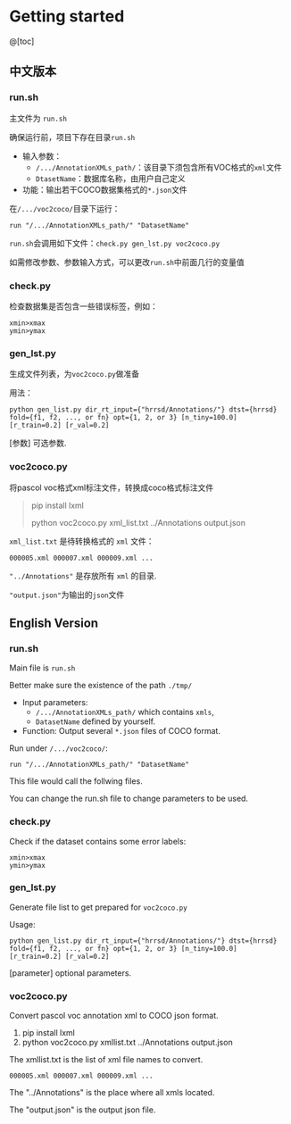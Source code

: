 # Getting started

@[toc]

## 中文版本 ##
### run.sh ###
主文件为 `run.sh`

确保运行前，项目下存在目录`run.sh`

- 输入参数：
	- `/.../AnnotationXMLs_path/`：该目录下须包含所有VOC格式的`xml`文件
	- `DtasetName`：数据库名称，由用户自己定义
- 功能：输出若干COCO数据集格式的`*.json`文件

在`/.../voc2coco/`目录下运行：

```
run "/.../AnnotationXMLs_path/" "DatasetName"
```

`run.sh`会调用如下文件：`check.py gen_lst.py voc2coco.py`

如需修改参数、参数输入方式，可以更改`run.sh`中前面几行的变量值


### check.py ###

检查数据集是否包含一些错误标签，例如：

```
xmin>xmax    
ymin>ymax
```

### gen_lst.py ###

生成文件列表，为`voc2coco.py`做准备

用法：

```
python gen_list.py dir_rt_input={"hrrsd/Annotations/"} dtst={hrrsd} fold={f1, f2, ..., or fn} opt={1, 2, or 3} [n_tiny=100.0] [r_train=0.2] [r_val=0.2]
```

[参数] 可选参数.

### voc2coco.py ###

将pascol voc格式xml标注文件，转换成coco格式标注文件

> pip install lxml
> 
> python voc2coco.py xml_list.txt ../Annotations output.json

`xml_list.txt` 是待转换格式的 `xml` 文件：

```
000005.xml 000007.xml 000009.xml ...
```

`"../Annotations"` 是存放所有 `xml` 的目录.

`"output.json"`为输出的`json`文件

## English Version ##
### run.sh ###
Main file is `run.sh` 

Better make sure the existence of the path `./tmp/`

- Input parameters: 
	- `/.../AnnotationXMLs_path/` which contains `xmls`,
	- `DatasetName` defined by yourself. 
- Function: Output several `*.json` files of COCO format.

Run under `/.../voc2coco/`:

```
run "/.../AnnotationXMLs_path/" "DatasetName"
```

This file would call the follwing files. 

You can change the run.sh file to change parameters to be used.

### check.py ###

Check if the dataset contains some error labels:

```
xmin>xmax    
ymin>ymax
```

### gen_lst.py ###

Generate file list to get prepared for `voc2coco.py`

Usage: 

```
python gen_list.py dir_rt_input={"hrrsd/Annotations/"} dtst={hrrsd} fold={f1, f2, ..., or fn} opt={1, 2, or 3} [n_tiny=100.0] [r_train=0.2] [r_val=0.2]
```

[parameter] optional parameters.

### voc2coco.py ###

Convert pascol voc annotation xml to COCO json format.

1. pip install lxml
2. python voc2coco.py xmllist.txt ../Annotations output.json

The xmllist.txt is the list of xml file names to convert.

```
000005.xml 000007.xml 000009.xml ...
```

The "../Annotations" is the place where all xmls located.

The "output.json" is the output json file.
